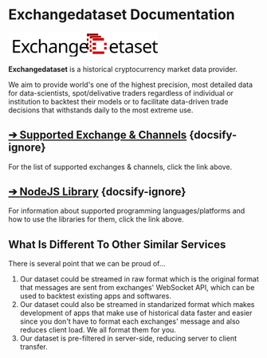 # Exchangedataset Documentation

<img src="_images/exchangedddataset.svg" alt="Exchangedataset Logo" width="300px"/>

**Exchangedataset** is a historical cryptocurrency market data provider.

We aim to provide world's one of the highest precision, most detailed data for data-scientists, spot/delivative traders regardless of individual or institution to backtest their models or to facilitate data-driven trade decisions that withstands daily to the most extreme use.

## [➔ Supported Exchange & Channels](data/table.md) {docsify-ignore}

For the list of supported exchanges & channels, click the link above.

## [➔ NodeJS Library](libraries/nodejs/) {docsify-ignore}

For information about supported programming languages/platforms and how to use the libraries for them, click the link above.

## What Is Different To Other Similar Services

There is several point that we can be proud of...

1. Our dataset could be streamed in raw format which is the original format that messages are sent from exchanges' WebSocket API, which can be used to backtest existing apps and softwares.
2. Our dataset could also be streamed in standarized format which makes development of apps that make use of historical data faster and easier since you don't have to format each exchanges' message and also reduces client load. We all format them for you.
3. Our dataset is pre-filtered in server-side, reducing server to client transfer.

